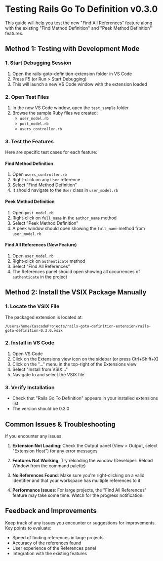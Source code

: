 # Testing Rails Go To Definition v0.3.0

This guide will help you test the new "Find All References" feature along with the existing "Find Method Definition" and "Peek Method Definition" features.

## Method 1: Testing with Development Mode

### 1. Start Debugging Session
1. Open the rails-goto-definition-extension folder in VS Code
2. Press F5 (or Run > Start Debugging)
3. This will launch a new VS Code window with the extension loaded

### 2. Open Test Files
1. In the new VS Code window, open the `test_sample` folder
2. Browse the sample Ruby files we created:
   - `user_model.rb`
   - `post_model.rb`
   - `users_controller.rb`

### 3. Test the Features
Here are specific test cases for each feature:

#### Find Method Definition
1. Open `users_controller.rb`
2. Right-click on any `User` reference
3. Select "Find Method Definition"
4. It should navigate to the `User` class in `user_model.rb`

#### Peek Method Definition
1. Open `post_model.rb`
2. Right-click on `full_name` in the `author_name` method
3. Select "Peek Method Definition"
4. A peek window should open showing the `full_name` method from `user_model.rb`

#### Find All References (New Feature)
1. Open `user_model.rb`
2. Right-click on `authenticate` method
3. Select "Find All References"
4. The References panel should open showing all occurrences of `authenticate` in the project

## Method 2: Install the VSIX Package Manually

### 1. Locate the VSIX File
The packaged extension is located at:
```
/Users/home/CascadeProjects/rails-goto-definition-extension/rails-goto-definition-0.3.0.vsix
```

### 2. Install in VS Code
1. Open VS Code
2. Click on the Extensions view icon on the sidebar (or press Ctrl+Shift+X)
3. Click on the "..." menu in the top-right of the Extensions view
4. Select "Install from VSIX..."
5. Navigate to and select the VSIX file

### 3. Verify Installation
- Check that "Rails Go To Definition" appears in your installed extensions list
- The version should be 0.3.0

## Common Issues & Troubleshooting

If you encounter any issues:

1. **Extension Not Loading**: Check the Output panel (View > Output, select "Extension Host") for any error messages

2. **Features Not Working**: Try reloading the window (Developer: Reload Window from the command palette)

3. **No References Found**: Make sure you're right-clicking on a valid identifier and that your workspace has multiple references to it

4. **Performance Issues**: For large projects, the "Find All References" feature may take some time. Watch for the progress notification.

## Feedback and Improvements

Keep track of any issues you encounter or suggestions for improvements. Key points to evaluate:

- Speed of finding references in large projects
- Accuracy of the references found
- User experience of the References panel
- Integration with the existing features
